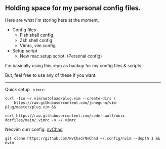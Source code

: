 ## Holding space for my personal config files.

Here are what I'm storing here at the moment,
- Config files
    - Fish shell config
    - Zsh shell config
    - Vimrc, vim config
- Setup script
    - New mac setup script. (Personal config)


I'm basically using this repo as backup for my config files & scripts.

But, feel free to use any of these if you want.

-----

Quick setup ```.vimrc```:
```
curl -fLo ~/.vim/autoload/plug.vim --create-dirs \
    https://raw.githubusercontent.com/junegunn/vim-plug/master/plug.vim &&

curl https://raw.githubusercontent.com/coder-wolf/unix-dotfiles/main/.vimrc -o ~/.vimrc
```

Neovim curr config: [nvChad](https://nvchad.com/)

```
git clone https://github.com/NvChad/NvChad ~/.config/nvim --depth 1 && nvim
```
